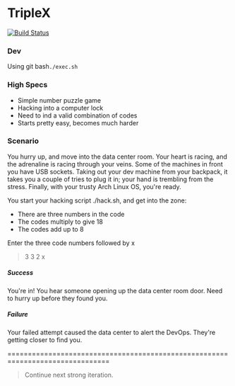 # TripleX

[![Build Status](https://jenkins.rdok.dev/buildStatus/icon?job=triple-x-game)](https://jenkins.rdok.dev/view/Training/job/triple-x-game/)

### Dev
Using git bash`./exec.sh`


### High Specs
- Simple number puzzle game
- Hacking into a computer lock
- Need to ind a valid combination of codes
- Starts pretty easy, becomes much harder


### Scenario

You hurry up, and move into the data center room. Your heart is racing, and the 
adrenaline is racing through your veins. Some of the machines in front you have 
USB sockets. Taking out your dev machine from your backpack, it takes you a couple
of tries to plug it in; your hand is trembling from the stress. Finally, with 
your trusty Arch Linux OS, you're ready.

You start your hacking script ./hack.sh, and get into the zone:

- There are three numbers in the code
- The codes multiply to give 18
- The codes add up to 8

Enter the three code numbers followed by x


> 3 3 2 x


##### Success
You're in! You hear someone opening up the data center room door. Need to hurry 
up before they found you.

##### Failure
Your failed attempt caused the data center to alert the DevOps. They're getting
closer to find you.

===============================================================================

> Continue next strong iteration.

